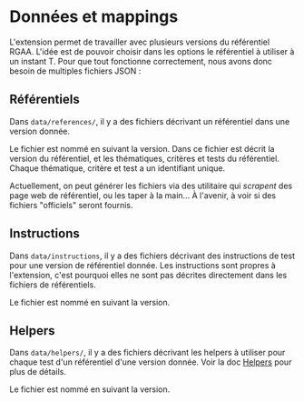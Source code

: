# Données et mappings

L'extension permet de travailler avec plusieurs versions du référentiel RGAA. L'idée est de pouvoir choisir dans les options le référentiel à utiliser à un instant T. Pour que tout fonctionne correctement, nous avons donc besoin de multiples fichiers JSON :

## Référentiels

Dans `data/references/`, il y a des fichiers décrivant un référentiel dans une version donnée.

Le fichier est nommé en suivant la version. Dans ce fichier est décrit la version du référentiel, et les thématiques, critères et tests du référentiel. Chaque thématique, critère et test a un identifiant unique.

Actuellement, on peut générer les fichiers via des utilitaire qui *scrapent* des page web de référentiel, ou les taper à la main... À l'avenir, à voir si des fichiers "officiels" seront fournis.

## Instructions

Dans `data/instructions`, il y a des fichiers décrivant des instructions de test pour une version de référentiel donnée. Les instructions sont propres à l'extension, c'est pourquoi elles ne sont pas décrites directement dans les fichiers de référentiels.

Le fichier est nommé en suivant la version.

## Helpers

Dans `data/helpers/`, il y a des fichiers décrivant les helpers à utiliser pour chaque test d'un référentiel d'une version donnée. Voir la doc [Helpers](doc/helpers.md) pour plus de détails.

Le fichier est nommé en suivant la version.
